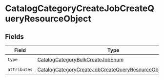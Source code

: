 # CatalogCategoryCreateJobCreateQueryResourceObject


## Fields

| Field                                                                                                                                                 | Type                                                                                                                                                  | Required                                                                                                                                              | Description                                                                                                                                           |
| ----------------------------------------------------------------------------------------------------------------------------------------------------- | ----------------------------------------------------------------------------------------------------------------------------------------------------- | ----------------------------------------------------------------------------------------------------------------------------------------------------- | ----------------------------------------------------------------------------------------------------------------------------------------------------- |
| `type`                                                                                                                                                | [CatalogCategoryBulkCreateJobEnum](../../models/components/CatalogCategoryBulkCreateJobEnum.md)                                                       | :heavy_check_mark:                                                                                                                                    | N/A                                                                                                                                                   |
| `attributes`                                                                                                                                          | [CatalogCategoryCreateJobCreateQueryResourceObjectAttributes](../../models/components/CatalogCategoryCreateJobCreateQueryResourceObjectAttributes.md) | :heavy_check_mark:                                                                                                                                    | N/A                                                                                                                                                   |